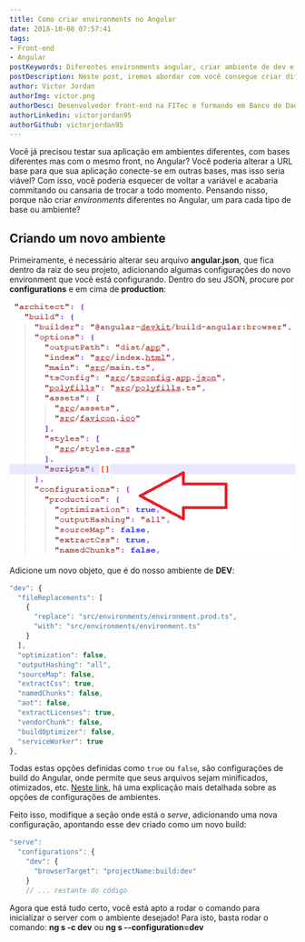 ```yaml
---
title: Como criar environments no Angular
date: 2018-10-08 07:57:41
tags: 
- Front-end
- Angular
postKeywords: Diferentes environments angular, criar ambiente de dev e teste angular, ambiente teste angular, environments angular, angular 6 novo environment, angular 6 ambiente dev, ambiente teste angular 6
postDescription: Neste post, iremos abordar com você consegue criar diferentes environments no Angular 6!
author: Victor Jordan
authorImg: victor.png
authorDesc: Desenvolvedor front-end na FITec e formando em Banco de Dados pela Fatec, apaixonado por usabilidade, performance e UX!
authorLinkedin: victorjordan95
authorGithub: victorjordan95
---
```


Você já precisou testar sua aplicação em ambientes diferentes, com bases diferentes mas com o mesmo front, no Angular? Você poderia alterar a URL base para que sua aplicação conecte-se em outras bases, mas isso seria viável? Com isso, você poderia esquecer de voltar a variável e acabaria commitando ou cansaria de trocar a todo momento. Pensando nisso, porque não criar _environments_ diferentes no Angular, um para cada tipo de base ou ambiente? 

## Criando um novo ambiente

Primeiramente, é necessário alterar seu arquivo **angular.json**, que fica dentro da raiz do seu projeto, adicionando algumas configurações do novo environment que você está configurando.
Dentro do seu JSON, procure por **configurations** e em cima de **production**:

<!-- more --> 

![Onde adicionar o JSON do Environment - 2018](/posts/environments-diferentes-onde-add.png)

Adicione um novo objeto, que é do nosso ambiente de **DEV**: 

```javascript
"dev": {
  "fileReplacements": [
	{
	  "replace": "src/environments/environment.prod.ts",
	  "with": "src/environments/environment.ts"
	}
  ],
  "optimization": false,
  "outputHashing": "all",
  "sourceMap": false,
  "extractCss": true,
  "namedChunks": false,
  "aot": false,
  "extractLicenses": true,
  "vendorChunk": false,
  "buildOptimizer": false,
  "serviceWorker": true
},
```

Todas estas opções definidas como `true` ou `false`, são configurações de build do Angular, onde permite que seus arquivos sejam minificados, otimizados, etc. [Neste link](https://github.com/angular/angular-cli/wiki/stories-application-environments), há uma explicação mais detalhada sobre as opções de configurações de ambientes.

Feito isso, modifique a seção onde está o *serve*, adicionando uma nova configuração, apontando esse dev criado como um novo build:

```javascript
"serve":
  "configurations": {
	"dev": {
	  "browserTarget": "projectName:build:dev"
	}
	// ... restante do código
```

Agora que está tudo certo, você está apto a rodar o comando para inicializar o server com o ambiente desejado! Para isto, basta rodar o comando: **ng s -c dev** ou  **ng s --configuration=dev**
